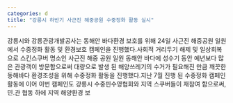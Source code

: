 ```yaml
---
categories: d
title: "강릉시 하반기 사근진 해중공원 수중정화 활동 실시"
---
```

강릉시와 강릉관광개발공사는 동해안 바다환경 보호를 위해 24일 사근진 해중공원 일원에서 수중정화 활동 및 환경보호 캠페인을 진행했다.사회적 거리두기 해제 및 일상회복으로 스킨스쿠버 명소인 사근진 해중 공원 일원 동해안 바다에 성수기 동안 예년보다 많은 관광객이 방문함으로써 대량으로 발생 된 해양쓰레기의 수거가 필요해진 만큼 깨끗한 동해바다 환경조성을 위해 수중정화 활동을 진행했다.지난 7월 진행 된 수중정화 캠페인 활동에 이어 이번 캠페인도 강릉시 수중핀수영협회와 지역 스쿠버들이 재참여 함으로써, 민․관 협동 하에 지역 해양환경 보
